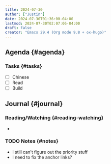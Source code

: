 ```yaml
---
title: 2024-07-30
author: ["Justin"]
date: 2024-07-30T01:36:00-04:00
lastmod: 2024-07-30T02:07:06-04:00
draft: false
creator: "Emacs 29.4 (Org mode 9.8 + ox-hugo)"
---
```


<div class="outline-1 jvc">

## Agenda {#agenda}

<div class="outline-2 jvc">

### Tasks {#tasks}

-   [ ] Chinese
-   [ ] Read
-   [ ] Build

</div>

</div>

<div class="outline-1 jvc">

## Journal {#journal}

<div class="outline-2 jvc">

### Reading/Watching {#reading-watching}

-

</div>

<div class="outline-2 jvc">

### <span class="org-todo todo TODO">TODO</span> Notes {#notes}

-   I still can't figure out the priority stuff
-   I need to fix the anchor links?

</div>

</div>
